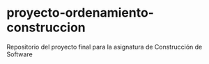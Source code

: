 # proyecto-ordenamiento-construccion
Repositorio del proyecto final para la asignatura de Construcción de Software
